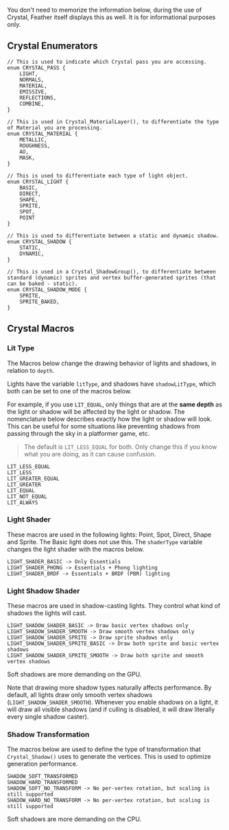 
You don't need to memorize the information below, during the use of Crystal, Feather itself displays this as well. It is for informational purposes only.

## Crystal Enumerators <!-- {docsify-ignore} -->

```gml
// This is used to indicate which Crystal pass you are accessing.
enum CRYSTAL_PASS {
	LIGHT,
	NORMALS,
	MATERIAL,
	EMISSIVE,
	REFLECTIONS,
	COMBINE,
}

// This is used in Crystal_MaterialLayer(), to differentiate the type of Material you are processing.
enum CRYSTAL_MATERIAL {
	METALLIC,
	ROUGHNESS,
	AO,
	MASK,
}

// This is used to differentiate each type of light object.
enum CRYSTAL_LIGHT {
	BASIC,
	DIRECT,
	SHAPE,
	SPRITE,
	SPOT,
	POINT
}

// This is used to differentiate between a static and dynamic shadow.
enum CRYSTAL_SHADOW {
	STATIC,
	DYNAMIC,
}

// This is used in a Crystal_ShadowGroup(), to differentiate between standard (dynamic) sprites and vertex buffer-generated sprites (that can be baked - static).
enum CRYSTAL_SHADOW_MODE {
	SPRITE,
	SPRITE_BAKED,
}
```


## Crystal Macros <!-- {docsify-ignore} -->

### Lit Type

The Macros below change the drawing behavior of lights and shadows, in relation to `depth`.

Lights have the variable `litType`, and shadows have `shadowLitType`, which both can be set to one of the macros below.  

For example, if you use `LIT_EQUAL`, only things that are at the **same depth** as the light or shadow will be affected by the light or shadow. The nomenclature below describes exactly how the light or shadow will look. This can be useful for some situations like preventing shadows from passing through the sky in a platformer game, etc.

> The default is `LIT_LESS_EQUAL` for both. Only change this if you know what you are doing, as it can cause confusion.

```
LIT_LESS_EQUAL
LIT_LESS
LIT_GREATER_EQUAL
LIT_GREATER
LIT_EQUAL
LIT_NOT_EQUAL
LIT_ALWAYS
```

### Light Shader

These macros are used in the following lights: Point, Spot, Direct, Shape and Sprite. The Basic light does not use this. The `shaderType` variable changes the light shader with the macros below.
```
LIGHT_SHADER_BASIC -> Only Essentials
LIGHT_SHADER_PHONG -> Essentials + Phong lighting
LIGHT_SHADER_BRDF -> Essentials + BRDF (PBR) lighting
```


### Light Shadow Shader

These macros are used in shadow-casting lights. They control what kind of shadows the lights will cast.

```
LIGHT_SHADOW_SHADER_BASIC -> Draw basic vertex shadows only
LIGHT_SHADOW_SHADER_SMOOTH -> Draw smooth vertex shadows only
LIGHT_SHADOW_SHADER_SPRITE -> Draw sprite shadows only
LIGHT_SHADOW_SHADER_SPRITE_BASIC -> Draw both sprite and basic vertex shadows
LIGHT_SHADOW_SHADER_SPRITE_SMOOTH -> Draw both sprite and smooth vertex shadows
```

Soft shadows are more demanding on the GPU.

Note that drawing more shadow types naturally affects performance. By default, all lights draw only smooth vertex shadows (`LIGHT_SHADOW_SHADER_SMOOTH`). Whenever you enable shadows on a light, it will draw all visible shadows (and if culling is disabled, it will draw literally every single shadow caster).



### Shadow Transformation

The macros below are used to define the type of transformation that `Crystal_Shadow()` uses to generate the vertices. This is used to optimize generation performance.
```
SHADOW_SOFT_TRANSFORMED
SHADOW_HARD_TRANSFORMED
SHADOW_SOFT_NO_TRANSFORM -> No per-vertex rotation, but scaling is still supported
SHADOW_HARD_NO_TRANSFORM -> No per-vertex rotation, but scaling is still supported
```

Soft shadows are more demanding on the CPU.
